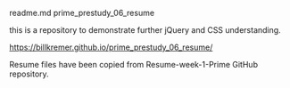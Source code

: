 readme.md
prime_prestudy_06_resume

this is a repository to demonstrate further jQuery and CSS understanding.

https://billkremer.github.io/prime_prestudy_06_resume/

Resume files have been copied from Resume-week-1-Prime GitHub repository.
